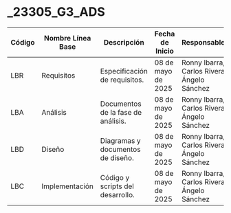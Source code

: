# _23305_G3_ADS

| Código | Nombre Línea Base | Descripción                                            | Fecha de Inicio     | Responsables                           |
|--------|-------------------|--------------------------------------------------------|---------------------|----------------------------------------|
| LBR    | Requisitos        | Especificación de requisitos.                          | 08 de mayo de 2025 | Ronny Ibarra, Carlos Rivera, Ángelo Sánchez |
| LBA    | Análisis          | Documentos de la fase de análisis.                     | 08 de mayo de 2025 | Ronny Ibarra, Carlos Rivera, Ángelo Sánchez |
| LBD    | Diseño            | Diagramas y documentos de diseño.                      | 08 de mayo de 2025 | Ronny Ibarra, Carlos Rivera, Ángelo Sánchez |
| LBC    | Implementación    | Código y scripts del desarrollo.                       | 08 de mayo de 2025 | Ronny Ibarra, Carlos Rivera, Ángelo Sánchez |